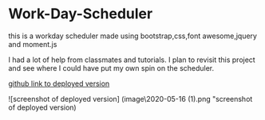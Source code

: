 # Work-Day-Scheduler
this is a workday scheduler made using bootstrap,css,font awesome,jquery and moment.js

I had a lot of help from classmates and tutorials. I plan to revisit this project and see where I could have put my own spin on the scheduler.

[github link to deployed version](https://zaguilar.github.io/Work-Day-Scheduler/.)

![screenshot of deployed version] (image\2020-05-16 (1).png "screenshot of deployed version)
